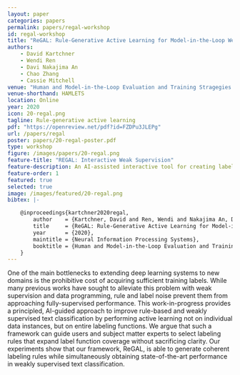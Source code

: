 ```yaml
---
layout: paper
categories: papers
permalink: papers/regal-workshop
id: regal-workshop
title: "ReGAL: Rule-Generative Active Learning for Model-in-the-Loop Weak Supervision"
authors:
    - David Kartchner
    - Wendi Ren
    - Davi Nakajima An
    - Chao Zhang
    - Cassie Mitchell
venue: "Human and Model-in-the-Loop Evaluation and Training Stragegies Workshop, NeurIPS"
venue-shorthand: HAMLETS
location: Online
year: 2020
icon: 20-regal.png
tagline: Rule-generative active learning
pdf: "https://openreview.net/pdf?id=FZDPu3JLEPg"
url: /papers/regal
poster: papers/20-regal-poster.pdf
type: workshop
figure: /images/papers/20-regal.png
feature-title: "REGAL: Interactive Weak Supervision"
feature-description: An AI-assisted interactive tool for creating labeling functions used in weak supervision.
feature-order: 1
featured: true
selected: true
image: /images/featured/20-regal.png
bibtex: |-

    @inproceedings{kartchner2020regal,
        author    = {Kartchner, David and Ren, Wendi and Nakajima An, Davi and Zhang, Chao and Mitchell, Cassie},
        title     = {ReGAL: Rule-Generative Active Learning for Model-in-the-Loop Weak Supervision},
        year      = {2020},
        maintitle = {Neural Information Processing Systems},
        booktitle = {Human and Model-in-the-Loop Evaluation and Training Stragegies Workshop},
    }
---
```


One of the main bottlenecks to extending deep learning systems to new domains is the prohibitive cost of acquiring sufficient training labels.  While many previous works have sought to alleviate this problem with weak supervision and data programming, rule and label noise prevent them from approaching fully-supervised performance. This work-in-progress provides a principled, AI-guided approach to improve rule-based and weakly supervised text classification by performing active learning not on individual data instances, but on entire labeling functions.  We argue that such a framework can guide users and subject matter experts to select labeling rules that expand label function coverage without sacrificing clarity.  Our experiments show that our framework, ReGAL, is able to generate coherent labeling rules while simultaneously obtaining state-of-the-art performance in weakly supervised text classification. 

